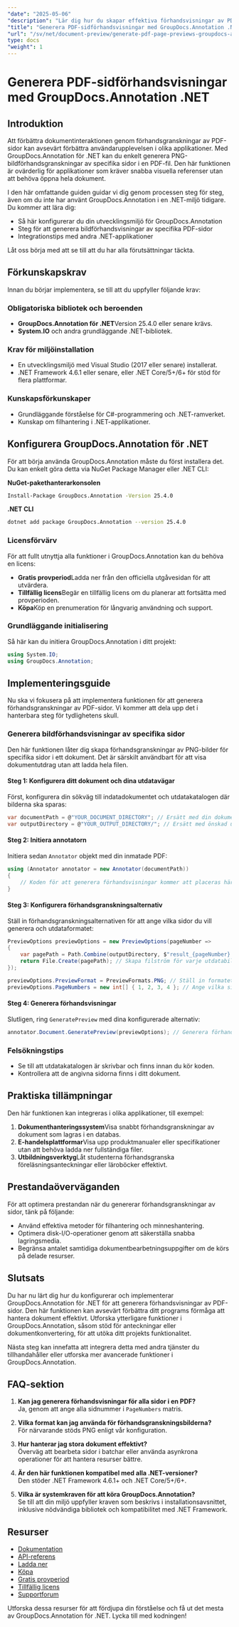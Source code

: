 ```yaml
---
"date": "2025-05-06"
"description": "Lär dig hur du skapar effektiva förhandsvisningar av PDF-sidor med GroupDocs.Annotation för .NET. Förbättra dokumentinteraktion och effektivisera ditt arbetsflöde."
"title": "Generera PDF-sidförhandsvisningar med GroupDocs.Annotation .NET&#58; En omfattande guide"
"url": "/sv/net/document-preview/generate-pdf-page-previews-groupdocs-annotation-net/"
type: docs
"weight": 1
---
```


# Generera PDF-sidförhandsvisningar med GroupDocs.Annotation .NET

## Introduktion

Att förbättra dokumentinteraktionen genom förhandsgranskningar av PDF-sidor kan avsevärt förbättra användarupplevelsen i olika applikationer. Med GroupDocs.Annotation för .NET kan du enkelt generera PNG-bildförhandsgranskningar av specifika sidor i en PDF-fil. Den här funktionen är ovärderlig för applikationer som kräver snabba visuella referenser utan att behöva öppna hela dokument.

I den här omfattande guiden guidar vi dig genom processen steg för steg, även om du inte har använt GroupDocs.Annotation i en .NET-miljö tidigare. Du kommer att lära dig:
- Så här konfigurerar du din utvecklingsmiljö för GroupDocs.Annotation
- Steg för att generera bildförhandsvisningar av specifika PDF-sidor
- Integrationstips med andra .NET-applikationer

Låt oss börja med att se till att du har alla förutsättningar täckta.

## Förkunskapskrav

Innan du börjar implementera, se till att du uppfyller följande krav:

### Obligatoriska bibliotek och beroenden

- **GroupDocs.Annotation för .NET**Version 25.4.0 eller senare krävs.
- **System.IO** och andra grundläggande .NET-bibliotek.

### Krav för miljöinstallation

- En utvecklingsmiljö med Visual Studio (2017 eller senare) installerat.
- .NET Framework 4.6.1 eller senare, eller .NET Core/5+/6+ för stöd för flera plattformar.

### Kunskapsförkunskaper

- Grundläggande förståelse för C#-programmering och .NET-ramverket.
- Kunskap om filhantering i .NET-applikationer.

## Konfigurera GroupDocs.Annotation för .NET

För att börja använda GroupDocs.Annotation måste du först installera det. Du kan enkelt göra detta via NuGet Package Manager eller .NET CLI:

**NuGet-pakethanterarkonsolen**
```bash
Install-Package GroupDocs.Annotation -Version 25.4.0
```

**.NET CLI**
```bash
dotnet add package GroupDocs.Annotation --version 25.4.0
```

### Licensförvärv

För att fullt utnyttja alla funktioner i GroupDocs.Annotation kan du behöva en licens:
- **Gratis provperiod**Ladda ner från den officiella utgåvesidan för att utvärdera.
- **Tillfällig licens**Begär en tillfällig licens om du planerar att fortsätta med provperioden.
- **Köpa**Köp en prenumeration för långvarig användning och support.

### Grundläggande initialisering

Så här kan du initiera GroupDocs.Annotation i ditt projekt:
```csharp
using System.IO;
using GroupDocs.Annotation;
```

## Implementeringsguide

Nu ska vi fokusera på att implementera funktionen för att generera förhandsgranskningar av PDF-sidor. Vi kommer att dela upp det i hanterbara steg för tydlighetens skull.

### Generera bildförhandsvisningar av specifika sidor

Den här funktionen låter dig skapa förhandsgranskningar av PNG-bilder för specifika sidor i ett dokument. Det är särskilt användbart för att visa dokumentutdrag utan att ladda hela filen.

#### Steg 1: Konfigurera ditt dokument och dina utdatavägar

Först, konfigurera din sökväg till indatadokumentet och utdatakatalogen där bilderna ska sparas:
```csharp
var documentPath = @"YOUR_DOCUMENT_DIRECTORY"; // Ersätt med din dokumentsökväg
var outputDirectory = @"YOUR_OUTPUT_DIRECTORY/"; // Ersätt med önskad utdatakatalog
```

#### Steg 2: Initiera annotatorn

Initiera sedan `Annotator` objekt med din inmatade PDF:
```csharp
using (Annotator annotator = new Annotator(documentPath))
{
    // Koden för att generera förhandsvisningar kommer att placeras här.
}
```

#### Steg 3: Konfigurera förhandsgranskningsalternativ

Ställ in förhandsgranskningsalternativen för att ange vilka sidor du vill generera och utdataformatet:
```csharp
PreviewOptions previewOptions = new PreviewOptions(pageNumber =>
{
    var pagePath = Path.Combine(outputDirectory, $"result_{pageNumber}.png");
    return File.Create(pagePath); // Skapa filström för varje utdatabild
});

previewOptions.PreviewFormat = PreviewFormats.PNG; // Ställ in formatet för förhandsgranskningarna till PNG.
previewOptions.PageNumbers = new int[] { 1, 2, 3, 4 }; // Ange vilka sidor som förhandsvisningar ska genereras för.
```

#### Steg 4: Generera förhandsvisningar

Slutligen, ring `GeneratePreview` med dina konfigurerade alternativ:
```csharp
annotator.Document.GeneratePreview(previewOptions); // Generera förhandsvisningar baserat på konfigurerade alternativ.
```

### Felsökningstips

- Se till att utdatakatalogen är skrivbar och finns innan du kör koden.
- Kontrollera att de angivna sidorna finns i ditt dokument.

## Praktiska tillämpningar

Den här funktionen kan integreras i olika applikationer, till exempel:
1. **Dokumenthanteringssystem**Visa snabbt förhandsgranskningar av dokument som lagras i en databas.
2. **E-handelsplattformar**Visa upp produktmanualer eller specifikationer utan att behöva ladda ner fullständiga filer.
3. **Utbildningsverktyg**Låt studenterna förhandsgranska föreläsningsanteckningar eller läroböcker effektivt.

## Prestandaöverväganden

För att optimera prestandan när du genererar förhandsgranskningar av sidor, tänk på följande:
- Använd effektiva metoder för filhantering och minneshantering.
- Optimera disk-I/O-operationer genom att säkerställa snabba lagringsmedia.
- Begränsa antalet samtidiga dokumentbearbetningsuppgifter om de körs på delade resurser.

## Slutsats

Du har nu lärt dig hur du konfigurerar och implementerar GroupDocs.Annotation för .NET för att generera förhandsvisningar av PDF-sidor. Den här funktionen kan avsevärt förbättra ditt programs förmåga att hantera dokument effektivt. Utforska ytterligare funktioner i GroupDocs.Annotation, såsom stöd för anteckningar eller dokumentkonvertering, för att utöka ditt projekts funktionalitet.

Nästa steg kan innefatta att integrera detta med andra tjänster du tillhandahåller eller utforska mer avancerade funktioner i GroupDocs.Annotation.

## FAQ-sektion

1. **Kan jag generera förhandsvisningar för alla sidor i en PDF?**  
   Ja, genom att ange alla sidnummer i `PageNumbers` matris.

2. **Vilka format kan jag använda för förhandsgranskningsbilderna?**  
   För närvarande stöds PNG enligt vår konfiguration.

3. **Hur hanterar jag stora dokument effektivt?**  
   Överväg att bearbeta sidor i batchar eller använda asynkrona operationer för att hantera resurser bättre.

4. **Är den här funktionen kompatibel med alla .NET-versioner?**  
   Den stöder .NET Framework 4.6.1+ och .NET Core/5+/6+.

5. **Vilka är systemkraven för att köra GroupDocs.Annotation?**  
   Se till att din miljö uppfyller kraven som beskrivs i installationsavsnittet, inklusive nödvändiga bibliotek och kompatibilitet med .NET Framework.

## Resurser

- [Dokumentation](https://docs.groupdocs.com/annotation/net/)
- [API-referens](https://reference.groupdocs.com/annotation/net/)
- [Ladda ner](https://releases.groupdocs.com/annotation/net/)
- [Köpa](https://purchase.groupdocs.com/buy)
- [Gratis provperiod](https://releases.groupdocs.com/annotation/net/)
- [Tillfällig licens](https://purchase.groupdocs.com/temporary-license/)
- [Supportforum](https://forum.groupdocs.com/c/annotation/) 

Utforska dessa resurser för att fördjupa din förståelse och få ut det mesta av GroupDocs.Annotation för .NET. Lycka till med kodningen!